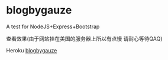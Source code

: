 # blogbygauze
A test for NodeJS+Express+Bootstrap

查看效果(由于网站挂在美国的服务器上所以有点慢 请耐心等待QAQ) 

Heroku [blogbygauze](http://blogbygauze.herokuapp.com)
